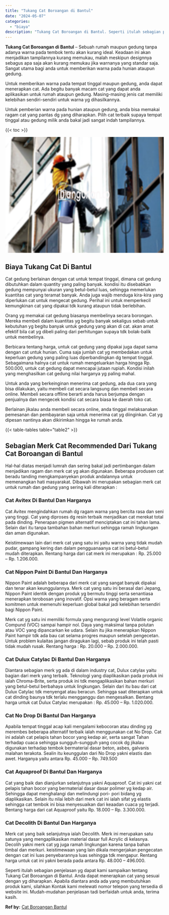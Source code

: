 ```yaml
---
title: "Tukang Cat Boroangan di Bantul"
date: "2024-05-07"
categories: 
  - "biaya"
description: "Tukang Cat Boroangan di Bantul. Seperti itulah sebagian penjelasan yg dapat kami sampaikan tentang Tukang Cat Boroangan di Bantul. Anda dapat menerapkan cat..."
---
```


**Tukang Cat Boroangan di Bantul** – Sebuah rumah maupun gedung tanpa adanya warna pada tembok tentu akan kurang ideal. Keadaan ini akan menjadikan tampilannya kurang memukau, malah meskipun designnya sebagus apa saja akan kurang memukau jika warnanya yang standar saja. Sangat utama bagi anda untuk memberikan warna pada hunian ataupun gedung.

Untuk memberikan warna pada tempat tinggal maupun gedung, anda dapat menerapkan cat. Ada begitu banyak macam cat yang dapat anda aplikasikan untuk rumah ataupun gedung. Masing-masing jenis cat memiliki kelebihan sendiri-sendiri untuk warna yg dihasilkannya.

Untuk pemberian warna pada hunian ataupun gedung, anda bisa memakai ragam cat yang pantas dg yang diharapkan. Pilih cat terbaik supaya tempat tinggal atau gedung milik anda bakal jadi sangat indah tampilannya.

{{< toc >}}

![Tukang Cat Boroangan di Bantul](/images/jasa-cat-murah09.png)

## Biaya Tukang Cat Di Bantul

Cat gedung berlainan dengan cat untuk tempat tinggal, dimana cat gedung dibutuhkan dalam quantity yang paling banyak. kondisi itu disebabkan gedung mempunyai ukuran yang betul-betul luas, sehingga memerlukan kuantitas cat yang teramat banyak. Anda juga wajib menduga kira-kira yang diperlukan cat untuk mengecat gedung. Perihal ini untuk memperkecil kemungkinan cat yang dipakai tdk kurang ataupun tidak berlebihan.

Orang yg memakai cat gedung biasanya membelinya secara borongan. Mereka membeli dalam kuantitas yg begitu banyak sekaligus sebab untuk kebutuhan yg begitu banyak untuk gedung yang akan di cat. akan amat efektif bila cat yg dibeli paling dari perhitungan supaya tdk bolak-balik untuk membelinya.

Berbicara tentang harga, untuk cat gedung yang dipakai juga dapat sama dengan cat untuk hunian. Cuma saja jumlah cat yg membedakan untuk keperluan gedung yang paling luas diperbandingkan dg tempat tinggal. Sebagaimana halnya cat untuk rumah mengeluarkan harga hingga Rp. 500.000, untuk cat gedung dapat mencapai jutaan rupiah. Kondisi inilah yang menghasilkan cat gedung nilai harganya yg paling mahal.

Untuk anda yang berkeinginan menerima cat gedung, ada dua cara yang bisa dilakukan, yaitu membeli cat secara langsung dan membeli secara online. Membeli secara offline berarti anda harus berjumpa dengan penjualnya dan mengecek kondisi cat secara biasa ke daerah toko cat.

Berlainan jikalau anda membeli secara online, anda tinggal melaksanakan pemesanan dan pembayaran saja untuk menerima cat yg diinginkan. Cat yg dipesan nantinya akan dikirimkan hingga ke rumah anda.

{{< table-tables table="table2" >}}

## Sebagian Merk Cat Recommended Dari Tukang Cat Boroangan di Bantul

Hal-hal diatas menjadi lumrah dan sering bakal jadi pertimbangan dalam menjadikan ragam dan merk cat yg akan digunakan. Beberapa produsen cat beradu tanding mengkampanyekan produk andalannya untuk memenangkan hati masyarakat. Dibawah ini merupakan sebagian merk cat untuk rumah dan gedung yang sering kali diterapkan :

### Cat Avitex Di Bantul Dan Harganya

Cat Avitex mengindahkan rumah dg ragam warna yang bercita rasa dan seni yang tinggi. Cat yang diproses dg resin terbaik menjadikan cat merekat total pada dinding. Penerapan pigmen alternatif menciptakan cat ini tahan lama. Selain dari itu tanpa tambahan bahan merkuri sehingga ramah lingkungan dan aman digunakan.

Keistimewaan lain dari merk cat yang satu ini yaitu warna yang tidak mudah pudar, gampang kering dan dalam pengguanaanya cat ini betul-betul mudah diterapkan. Rentang harga dari cat merk ini merupakan : Rp. 25.000 – Rp. 1.206.000.

### Cat Nippon Paint Di Bantul Dan Harganya

Nippon Paint adalah beberapa dari merk cat yang sangat banyak dipakai dan tenar akan keunggulannya. Merk cat yang satu ini berasal dari Jepang, Nippon Paint identik dengan produk yg bermutu tinggi serta senantiasa menerapkan terobosan yang inovatif. Opsi warna yang beragam serta komitmen untuk memenuhi keperluan global bakal jadi kelebihan tersendiri bagi Nippon Paint.

Merk cat yg satu ini memiliki formula yang mengurangi level Volatile organic Compund (VOC) sampai hampir nol. Daya yang maksimal tanpa polutan atau VOC yang dipancarkan ke udara. Selain itu jika menerapkan Nippon Paint hampir tdk ada bau cat selama progres maupun setelah pengecetan. Untuk problem kulaitas jangan diragukan lagi, sebab produk ini telah pasti tidak mudah rusak. Rentang harga : Rp. 20.000 – Rp. 2.000.000.

### Cat Dulux Catylac Di Bantul Dan Harganya

Diantara sebagian merk yg ada di dalam industry cat, Dulux catylax yaitu bagian dari merk yang terbaik. Teknologi yang diaplikasikan pada produk ini ialah Chroma-Brite, serta produk ini tdk mengaplikasikan bahan merkuri yang betul-betul berbahaya untuk lingkungan. Selain dari itu bau dari cat Dulux Catylac tdk menyengat atau beracun. Sehingga saat diterapkan untuk cat dinding baunya tdk terlalu mengganggu dan mengesalkan. Bentang harga untuk cat Dulux Catylac merupakan : Rp. 45.000 – Rp. 1.020.000.

### Cat No Drop Di Bantul Dan Harganya

Apabila tempat tinggal acap kali mengalami kebocoran atau dinding yg merembes beberapa alternatif terbaik ialah menggunakan cat No Drop. Cat ini adalah cat pelapis tahan bocor yang kedap air, serta sangat Tahan terhadap cuaca sehingga sungguh-sungguh yang cocok dg jikalau digunakan terhadap tembok bermaterial dasar beton, asbes, galvanis malahan terakota. Sealin itu keunggulan dari No Drop yakni elastis dan awet. Harganya yaitu antara Rp. 45.000 – Rp. 749.500

### Cat Aquaproof Di Bantul Dan Harganya

Cat yang baik dan dianjurkan selanjutnya yakni Aquaproof. Cat ini yakni cat pelapis tahan bocor yang bermaterial dasar dasar polimer yg kedap air. Sehingga dapat menghalangi dan melindungi pori- pori bidang yg diaplikasikan. Selain itu nilai lebih dari merk cat ini ialah sifat yg elastis sehingga cat tembok ini bisa menyesuaikan dari keaadan cuaca yg terjadi. Bentang harga dari cat Aquaproof yaitu Rp. 18.000 – Rp. 3.300.000.

### Cat Decolith Di Bantul Dan Harganya

Merk cat yang baik selanjutnya ialah Decolith. Merk ini merupakan satu satunya yang mengaplikasikan material dasar full Acrylic di kelasnya. Decolih yakni merk cat yg juga ramah lingkungan karena tanpa bahan timbal dan merkuri. keistimewaan yang lain dikala mengerjakan pengecatan dengan cat ini luas penyebarannya luas sehingga tdk mengapur. Rentang harga untuk cat ini yakni berada pada antara Rp. 48.000 – 496.000.

Seperti itulah sebagian penjelasan yg dapat kami sampaikan tentang Tukang Cat Boroangan di Bantul. Anda dapat menerapkan cat yang sesuai dengan yg diharapkan. Apabila diantara anda ada yang membutuhkan produk kami, silahkan Kontak kami melewati nomor telepon yang tersedia di website ini. Mudah-mudahan penjelasan tadi berfaidah untuk anda, terima kasih.

**Ref by:** [Cat Boroangan Bantul](https://id.wikipedia.org/wiki/Cat)
